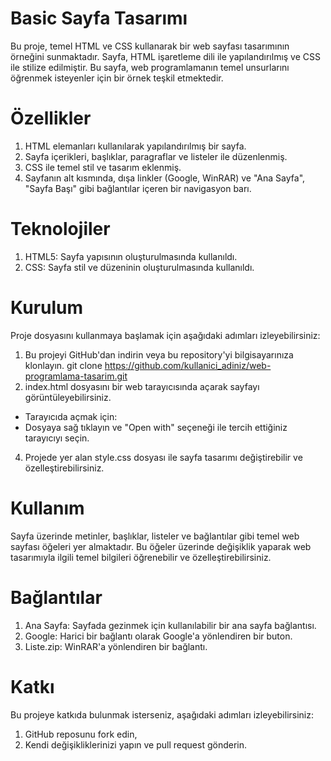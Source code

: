 # Basic Sayfa Tasarımı

Bu proje, temel HTML ve CSS kullanarak bir web sayfası tasarımının örneğini sunmaktadır. Sayfa, HTML işaretleme dili ile yapılandırılmış ve CSS ile stilize edilmiştir. Bu sayfa, web programlamanın temel unsurlarını öğrenmek isteyenler için bir örnek teşkil etmektedir.

# Özellikler

1) HTML elemanları kullanılarak yapılandırılmış bir sayfa.
2) Sayfa içerikleri, başlıklar, paragraflar ve listeler ile düzenlenmiş.
3) CSS ile temel stil ve tasarım eklenmiş.
4) Sayfanın alt kısmında, dışa linkler (Google, WinRAR) ve "Ana Sayfa", "Sayfa Başı" gibi bağlantılar içeren bir navigasyon barı.

# Teknolojiler
1) HTML5: Sayfa yapısının oluşturulmasında kullanıldı.
2) CSS: Sayfa stil ve düzeninin oluşturulmasında kullanıldı.

# Kurulum

Proje dosyasını kullanmaya başlamak için aşağıdaki adımları izleyebilirsiniz:
  
1) Bu projeyi GitHub'dan indirin veya bu repository'yi bilgisayarınıza klonlayın.
git clone https://github.com/kullanici_adiniz/web-programlama-tasarim.git
2) index.html dosyasını bir web tarayıcısında açarak sayfayı görüntüleyebilirsiniz.
- Tarayıcıda açmak için:
- Dosyaya sağ tıklayın ve "Open with" seçeneği ile tercih ettiğiniz tarayıcıyı seçin.
4) Projede yer alan style.css dosyası ile sayfa tasarımı değiştirebilir ve özelleştirebilirsiniz.

# Kullanım

Sayfa üzerinde metinler, başlıklar, listeler ve bağlantılar gibi temel web sayfası öğeleri yer almaktadır. Bu öğeler üzerinde değişiklik yaparak web tasarımıyla ilgili temel bilgileri öğrenebilir ve özelleştirebilirsiniz.

# Bağlantılar

1) Ana Sayfa: Sayfada gezinmek için kullanılabilir bir ana sayfa bağlantısı.
2) Google: Harici bir bağlantı olarak Google'a yönlendiren bir buton.
3) Liste.zip: WinRAR'a yönlendiren bir bağlantı.

# Katkı
Bu projeye katkıda bulunmak isterseniz, aşağıdaki adımları izleyebilirsiniz:
1) GitHub reposunu fork edin,
2) Kendi değişikliklerinizi yapın ve pull request gönderin.

